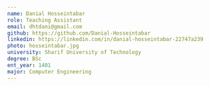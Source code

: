 ```yaml
---
name: Danial Hosseintabar
role: Teaching Assistant
email: dhtdani@gmail.com
github: https://github.com/Danial-Hosseintabar
linkedin: https://linkedin.com/in/danial-hosseintabar-22747a239
photo: hosseintabar.jpg
university: Sharif University of Technology
degree: BSc
ent_year: 1401
major: Computer Engineering
---
```

